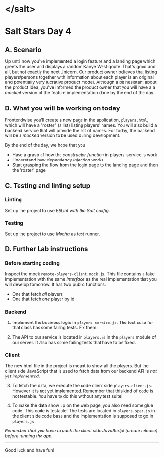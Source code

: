 # &lt;/salt&gt;

# Salt Stars Day 4

## A. Scenario

Up until now you've implemented a login feature and a landing page which greets the user and displays a random Kanye West qoute. That's good and all, but not exactly the next Unicorn. Our product owner believes that listing players/persons together with information about each player is an original and potentially very lucrative product model. Although a bit hesistant about the product idea, you've informed the product owner that you will have a a _mocked_ version of the feature implementation done by the end of the day. 

## B. What you will be working on today

Frontendwise you'll create a new page in the application, `players.html`, which will have a "roster" (a list) listing players' names. You will also build a backend service that will provide the list of names. For today, the backend will be a _mocked_ version to be used during development. 

By the end of the day, we hope that you
- Have a grasp of how the _constructor function_ in players-service.js work
- Understand how _dependency injection_ works
- Start grasping the flow from the login page to the landing page and then the 'roster' page

## C. Testing and linting setup

### Linting   

Set up the project to use *ESLint with the Salt config*.   

### Testing

Set up the project to use *Mocha* as test runner.

## D. Further Lab instructions

### Before starting coding

Inspect the mock `remote-players-client.mock.js`. This file contains a fake implementation with the same _interface_ as the real implementation that you will develop tomorrow. It has two public functions: 
- One that fetch _all_ players
- One that fetch _one_ player by id

### Backend

1. Implement the business logic in `players-service.js`. The test suite for that class has some failing tests. Fix them.

2. The API to our service is located in `players.js` in the `players` module of our server. It also has some failing tests that have to be fixed.

### Client

The new html file in the project is meant to show all the players. But the client side JavaScript that is used to fetch data from our backend API is _not yet implemented_.

3. To fetch the data, we execute the code client side `players-client.js`. However it is not yet implemented. Remember that this kind of code is not testable. You have to do this without any test suite!

4. To make the data show up on the web page, you also need some glue code. This code is testable! The tests are located in `players.spec.js` in the client side code base and the implementation is supposed to go in `players.js`.

*Remember that you have to pack the client side JavaScript (create release) before running the app.*

____

Good luck and have fun!
